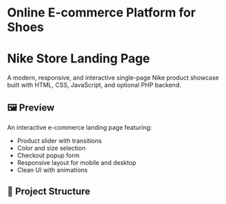 # Online E-commerce Platform for Shoes

# Nike Store Landing Page

A modern, responsive, and interactive single-page Nike product showcase built with HTML, CSS, JavaScript, and optional PHP backend.

## 🖼 Preview

An interactive e-commerce landing page featuring:

- Product slider with transitions
- Color and size selection
- Checkout popup form
- Responsive layout for mobile and desktop
- Clean UI with animations

## 📁 Project Structure


